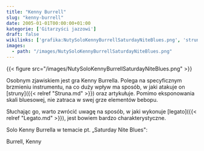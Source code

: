 ```yaml
---
title: "Kenny Burrell"
slug: "kenny-burrell"
date: 2005-01-01T00:00:00+01:00
kategorie: ['Gitarzyści jazzowi']
draft: false
wikilinks: ['grafika:NutySoloKennyBurrellSaturdayNiteBlues.png', 'struna', 'legato']
images:
  - path: "/images/NutySoloKennyBurrellSaturdayNiteBlues.png"
---
```

{{< figure src="/images/NutySoloKennyBurrellSaturdayNiteBlues.png" >}}

Osobnym zjawiskiem jest gra Kenny Burrella. Polega na specyficznym
brzmieniu instrumentu, na co duży wpływ ma sposób, w jaki atakuje on
[struny]({{< relref "Struna.md" >}}) oraz artykułuje. Pomimo eksponowania skali
bluesowej, nie zatraca w swej grze elementów bebopu.

Słuchając go, warto zwrócić uwagę na sposób, w jaki wykonuje
[legato]({{< relref "Legato.md" >}}), jest bowiem bardzo charakterystyczne.

Solo Kenny Burrella w temacie pt. „Saturday Nite Blues":

Burrell, Kenny<!-- link nie odnosił się do niczego: 'Kenny Burrell' ('content/książka/Kenny_Burrell.md') links to 'kategoria:gitarzyści_jazzowi' ('content/książka/kategoria:gitarzyści_jazzowi.md') and that does not exist -->